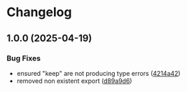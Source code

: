 # Changelog

## 1.0.0 (2025-04-19)


### Bug Fixes

* ensured "keep" are not producing type errors ([4214a42](https://github.com/surrealize/surrealize/commit/4214a425107514e75a0c86367a6eefe01feba928))
* removed non existent export ([d89a9d6](https://github.com/surrealize/surrealize/commit/d89a9d628c02889ccb5b5452de45514c8c944c6a))
